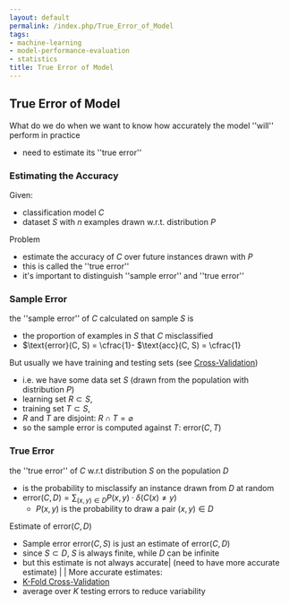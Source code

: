 ```yaml
---
layout: default
permalink: /index.php/True_Error_of_Model
tags:
- machine-learning
- model-performance-evaluation
- statistics
title: True Error of Model
---
```

## True Error of Model
What do we do when we want to know how accurately the model ''will'' perform in practice
- need to estimate its ''true error''


### Estimating the Accuracy
Given: 
- classification model $C$ 
- dataset $S$ with $n$ examples drawn w.r.t. distribution $P$ 

Problem 
- estimate the accuracy of $C$ over future instances drawn with $P$ 
- this is called the ''true error''
- it's important to distinguish ''sample error'' and ''true error''


### Sample Error
the ''sample error'' of $C$ calculated on sample $S$ is
- the proportion of examples in $S$ that $C$ misclassified
- $\text{error}(C, S) = \cfrac{1}- $\text{acc}(C, S)  = \cfrac{1}

But usually we have training and testing sets (see [Cross-Validation](Cross-Validation))
- i.e. we have some data set $S$ (drawn from the population with distribution $P$) 
- learning set $R \subset S$,
- training set $T \subset S$,
- $R$ and $T$ are disjoint: $R \cap T = \varnothing$
- so the sample error is computed against $T$: $\text{error}(C, T)$


### True Error
the ''true error'' of $C$ w.r.t distribution $S$ on the population $D$
- is the probability to misclassify an instance drawn from $D$ at random
- $\text{error}(C, D) = \sum_{(x,y) \in D} P(x, y) \cdot \delta(C(x) \ne y)$
  - $P(x, y)$ is the probability to draw a pair $(x,y) \in D$


Estimate of $\text{error}(C, D)$
- Sample error $\text{error}(C, S)$ is just an estimate of $\text{error}(C, D)$
- since $S \subset D$, $S$ is always finite, while $D$ can be infinite 
- but this estimate is not always accurate|   (need to have more accurate estimate) | |
More accurate estimates:
- [K-Fold Cross-Validation](K-Fold_Cross-Validation)
- average over $K$ testing errors to reduce variability 
